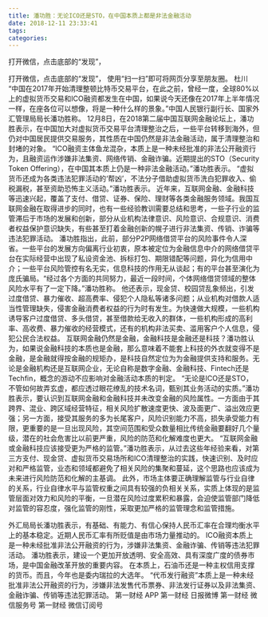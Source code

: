 ```yaml
---
title: 潘功胜：无论ICO还是STO，在中国本质上都是非法金融活动
date: 2018-12-11 23:33:41
tags: 
categories: 
---
```

打开微信，点击底部的“发现”，
<!-- more -->
打开微信，点击底部的“发现”，
使用“扫一扫”即可将网页分享至朋友圈。
杜川
“中国在2017年开始清理整顿比特币交易平台，在此之前，曾经一度，全球80%以上的虚拟货币交易和ICO融资都发生在中国，如果说今天还像在2017年上半年情况一样，在座各位可以想像，将是一种什么样的景象。”中国人民银行副行长、国家外汇管理局局长潘功胜称。
12月8日，在2018第二届中国互联网金融论坛上，潘功胜表示，在中国加大对虚拟货币交易平台清理整治之后，一些平台转移到海外，但仍对中国居民提供交易服务，其性质在中国仍然是非法金融活动，属于清理整治和封堵的对象。
“ICO融资主体鱼龙混杂，本质上是一种未经批准的非法公开融资行为，且融资运作涉嫌非法集资、网络传销、金融诈骗。近期提出的STO（Security Token Offering），在中国其本质上仍是一种非法金融活动。”潘功胜表示。
“虚拟货币还成为各类违法犯罪活动的‘帮凶’，不法分子借助虚拟货币洗白犯罪收入、偷税漏税，甚至资助恐怖主义活动。”潘功胜表示。
近年来，互联网金融、金融科技等迅速兴起，覆盖了支付、借贷、证券、保险、理财等各类金融服务领域。我国互联网金融在取得进步的同时，也有一些经验教训需要总结和思考，一些子行业的监管滞后于市场的发展和创新，部分从业机构法律意识、风险意识、合规意识、消费者权益保护意识缺失，有些甚至打着金融创新的幌子进行非法集资、传销、诈骗等违法犯罪活动。
潘功胜指出，此前，部分P2P网络借贷平台的风险事件令人深省。一些平台的发展方向偏离行业初衷，原本被定位为金融信息中介的网络借贷平台在实际经营中出现了私设资金池、拆标打包、期限错配等问题，异化为信用中介；一些平台风险管控有名无实，信息科技的作用无从谈起；有的平台甚至演化为庞氏骗局。“经过各个方面的共同努力，最近一段时间，个体网络借贷领域的整体风险水平有了一定下降。”潘功胜称。
他还表示，现金贷、校园贷乱象频出，引发过度借贷、暴力催收、超高费率、侵犯个人隐私等诸多问题；从业机构对借款人适当性管理缺失，侵害金融消费者权益的行为时有发生。为快速做大规模，一些机构诱导客户过度借贷、多头借贷，甚至借款给无收入的群体，一些机构形成的高利率、高收费、暴力催收的经营模式，还有的机构非法买卖、滥用客户个人信息，侵犯公民合法权益。
互联网金融仍然是金融，金融科技是金融还是科技？潘功胜认为，如果说金融科技的本质也是金融，那么意味着不能套上科技的外衣就变得不是金融，是金融就得按金融的规矩办，是科技自然定位为为金融提供支持和服务。无论是金融机构还是互联网企业，无论自称是数字金融、金融科技、Fintech还是Techfin，概念的游动不应影响对金融活动本质的判定。
“无论是ICO还是STO，不管如何故弄玄虚，都应透过眼花缭乱的技术名词，甄别其业务活动的实质。”潘功胜表示，要认识到互联网金融和金融科技并未改变金融的风险属性。一方面由于其跨界、混业、跨区域经营特征，相关风险扩散速度更快、波及面更广、溢出效应更强；另一方面，接受其服务的多为长尾客户，风险识别能力不高，损失承受能力有限，更重要的是一旦出现风险，其空间范围和受众数量相比传统金融要翻好几个量级，潜在的社会危害比以前更严重，风险的防范和化解难度也更大。
“互联网金融或金融科技应该接受更为严格的监管。”潘功胜表示，从过去这些年经验来看，对第三方支付、现金贷、虚拟货币交易场所和ICO清理整治的实践，快速识别、及时应对和严格监管，业态和领域都避免了相关风险的集聚和蔓延，这个思路也应该成为未来进行风险防范和化解的主基调。
此外，市场主体要正确理解监管与行业自律的关系，行业自律水平与监管权重之间具有较强的负相关关系，实质上体现的是监管层面对效力和风险的平衡，一旦潜在风险过度累积和暴露，会迫使监管部门降低对监管的容忍度，强化监管的刚性，采取更加严格的监管理念和监管措施。
 
 
外汇局局长潘功胜表示，有基础、有能力、有信心保持人民币汇率在合理均衡水平上的基本稳定。近期人民币汇率有所贬值是由市场力量推动的。
ICO融资本质上是一种未经批准非法公开融资的行为，涉嫌非法集资、金融诈骗、传销等违法犯罪活动。
潘功胜表示，建设一个更加开放透明、安全高效、具有深度广度的债券市场，是中国金融改革开放的重要内容。
在本质上，石油币还是一种主权信用支撑的货币。而且，今年也是委内瑞拉的大选年。
“代币发行融资”本质上是一种未经批准非法公开融资的行为，涉嫌非法发售代币票券、非法发行证券以及非法集资、金融诈骗、传销等违法犯罪活动。
第一财经
APP
第一财经
日报微博
第一财经
微信服务号
第一财经
微信订阅号

